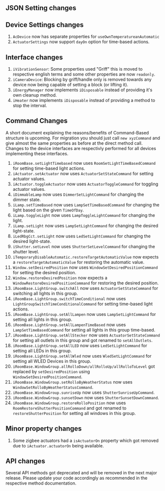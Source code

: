## JSON Setting changes

## Device Settings changes
1. `AcDevice` now has separate properties for `useOwnTemperatureanAutomatic`
2. `ActuatorSettings` now support `dayOn` option for time-based actions.

## Interface changes
1. `iVibrationSensor`: Some properties used "Griff" this is moved to respective english terms and some other properties are now `readonly`.
2. `iCameraDevice`: Blocking by griff/handle only is removed towards any device now being capable of setting a block (or lifting it).
3. `iEnergyManager` now implements `iDisposable` instead of providing it's own cleanup method.
4. `iHeater` now implements `iDisposable` instead of providing a method to stop the interval.

## Command Changes
A short document explaining the reasons/benefits of Command-Based structure is upcoming.
For migration you should just call `new xyzCommand` and give almost the same properties as before at the direct method call.
Changes to the device interfaces are respectivly performed for all devices implementing these interfaces.
1. `iRoomBase.setLightTimebased` now uses `RoomSetLightTimeBasedCommand` for setting time-based light actions.
2. `iActuator.setActuator` now uses `ActuatorSetStateCommand` for setting actuator values.
3. `iActuator.toggleActuator` now uses `ActuatorToggleCommand` for toggling actuator values.
4. `iDimmableLamp` now uses `DimmerSetLightCommand` for changing the dimmer state.
5. `iLamp.setTimeBased` now uses `LampSetTimeBasedCommand` for changing the light based on the given `TimeOfDay`.
6. `iLamp.toggleLight` now uses `LampToggleLightCommand` for changing the light.
7. `iLamp.setLight` now uses `LampSetLightCommand` for changing the desired light-state.
8. `iLedRbgCct.setLight` now uses `LedSetLightCommand` for changing the desired light-state.
9. `iShutter.setLevel` now uses `ShutterSetLevelCommand` for changing the shutter level.
10. `iTemporaryDisableAutomatic.restoreTargetAutomaticValue` now expects a `restoreTargetAutomaticValue` for restoring the automatic value.
11. `Window.setDesiredPosition` now uses `WindowSetDesiredPositionCommand` for setting the desired position.
12. `Window.restoreDesiredPosition` now expects a `WindowRestoreDesiredPositionCommand` for restoring the desired position.
13. `iRoomBase.LightGroup.switchAll` now uses `ActuatorSetStateCommand` for switching all lights in this group.
14. `iRoomBase.LightGroup.switchTimeConditional` now uses `LightGroupSwitchTimeConditionalCommand` for setting time-based light actions.
15. `iRoomBase.LightGroup.setAllLampen` now uses `LampSetLightCommand` for setting all lights in this group.
16. `iRoomBase.LightGroup.setAllLampenTimeBased` now uses `LampSetTimeBasedCommand` for setting all lights in this group time-based.
17. `iRoomBase.LightGroup.setAllStecker` now uses `ActuatorSetStateCommand` for setting all outlets in this group and got renamed to `setAllOutlets`.
18. `iRoomBase.LightGroup.setAllLED` now uses `LedSetLightCommand` for setting all LEDs in this group.
19. `iRoomBase.LightGroup.setAllWled` now uses `WledSetLightCommand` for setting all WLED Devices in this group.
20. `iRoomBase.WindowGroup.allRolloDown/allRolloUp/allRolloToLevel` got replaced by `setDesiredPosition` using `WindowSetDesiredPositionCommand`.
21. `iRoomBase.WindowGroup.setRolloByWeatherStatus` now uses `WindowSetRolloByWeatherStatusCommand`. 
22. `iRoomBase.WindowGroup.sunriseUp` now uses `ShutterSunriseUpCommand`.
23. `iRoomBase.WindowGroup.sunsetDown` now uses `ShutterSunsetDownCommand`.
24. `iRoomBase.WindowGroup.restoreRolloPosition` now uses `RoomRestoreShutterPositionCommand` and got renamed to `restoreShutterPosition` for setting all windows in this group.

## Minor property changes
1. Some zigbee actuators had a `isActuatorOn` property which got removed due to `iActuator.actuatorOn` being available.

## API changes

Several API methods got deprecated and will be removed in the next major release. Please update your code accordingly as recommended in the respective method documentation.
